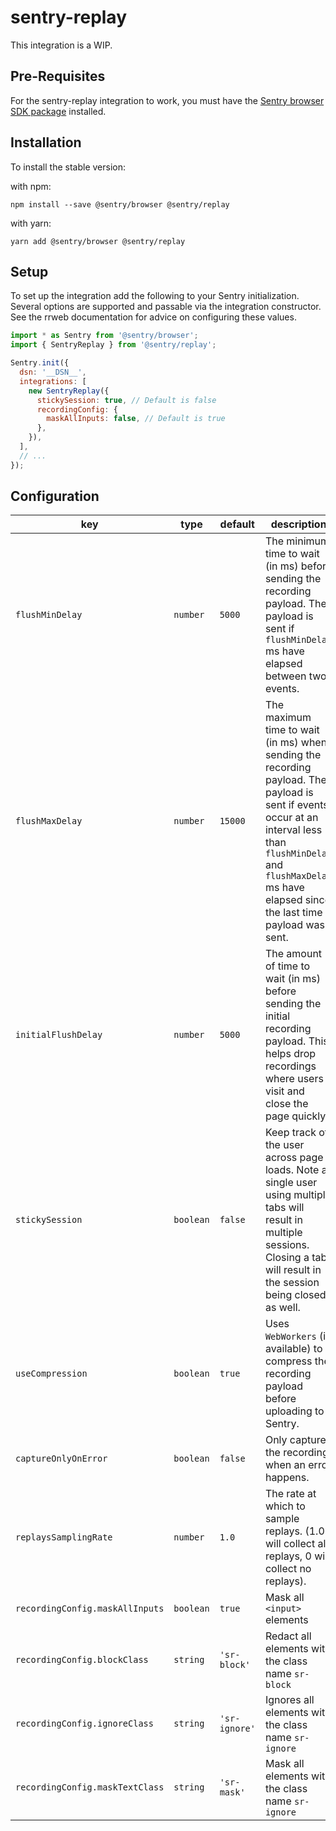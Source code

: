 # sentry-replay

This integration is a WIP.

## Pre-Requisites

For the sentry-replay integration to work, you must have the [Sentry browser SDK package](https://www.npmjs.com/package/@sentry/browser) installed.

## Installation

To install the stable version:

with npm:

```shell
npm install --save @sentry/browser @sentry/replay
```

with yarn:

```shell
yarn add @sentry/browser @sentry/replay
```

## Setup

To set up the integration add the following to your Sentry initialization. Several options are supported and passable via the integration constructor.
See the rrweb documentation for advice on configuring these values.


```javascript
import * as Sentry from '@sentry/browser';
import { SentryReplay } from '@sentry/replay';

Sentry.init({
  dsn: '__DSN__',
  integrations: [
    new SentryReplay({
      stickySession: true, // Default is false
      recordingConfig: {
        maskAllInputs: false, // Default is true
      },
    }),
  ],
  // ...
});
```


## Configuration

| key | type | default | description |
| --- | ---- | ------- | ----------- |
| `flushMinDelay` | `number` | `5000` | The minimum time to wait (in ms) before sending the recording payload. The payload is sent if `flushMinDelay` ms have elapsed between two events. |
| `flushMaxDelay` | `number` | `15000` | The maximum time to wait (in ms) when sending the recording payload. The payload is sent if events occur at an interval less than `flushMinDelay` and `flushMaxDelay` ms have elapsed since the last time a payload was sent. |
| `initialFlushDelay` | `number` | `5000` | The amount of time to wait (in ms) before sending the initial recording payload. This helps drop recordings where users visit and close the page quickly. |
| `stickySession` | `boolean` | `false` | Keep track of the user across page loads. Note a single user using multiple tabs will result in multiple sessions. Closing a tab will result in the session being closed as well. |
| `useCompression` | `boolean` | `true` | Uses `WebWorkers` (if available) to compress the recording payload before uploading to Sentry. |
| `captureOnlyOnError` | `boolean` | `false` | Only capture the recording when an error happens. |
| `replaysSamplingRate` | `number` | `1.0` | The rate at which to sample replays. (1.0 will collect all replays, 0 will collect no replays). |
| `recordingConfig.maskAllInputs` | `boolean` | `true` | Mask all `<input>` elements |
| `recordingConfig.blockClass` | `string` | `'sr-block'` | Redact all elements with the class name `sr-block` |
| `recordingConfig.ignoreClass` | `string` | `'sr-ignore'` | Ignores all elements with the class name `sr-ignore` |
| `recordingConfig.maskTextClass` | `string` | `'sr-mask'` | Mask all elements with the class name `sr-ignore` |
